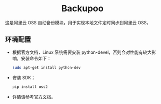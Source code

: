 <h1 align="center">Backupoo</h1>

这是阿里云 OSS 自动备份模块，用于实现本地文件定时同步到阿里云 OSS。

<h2>环境配置</h2>

- 根据官方文档，Linux 系统需要安装 python-devel，否则会对性能有较大影响，安装命令如下：

  ```bash
  sudo apt-get install python-dev
  ```

- 安装 SDK；

  ```python
  pip install oss2
  ```

- 详情请参考[官方文档](https://help.aliyun.com/zh/oss/developer-reference/python/)。
